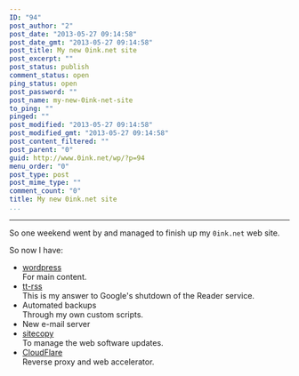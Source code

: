 ```yaml
---
ID: "94"
post_author: "2"
post_date: "2013-05-27 09:14:58"
post_date_gmt: "2013-05-27 09:14:58"
post_title: My new 0ink.net site
post_excerpt: ""
post_status: publish
comment_status: open
ping_status: open
post_password: ""
post_name: my-new-0ink-net-site
to_ping: ""
pinged: ""
post_modified: "2013-05-27 09:14:58"
post_modified_gmt: "2013-05-27 09:14:58"
post_content_filtered: ""
post_parent: "0"
guid: http://www.0ink.net/wp/?p=94
menu_order: "0"
post_type: post
post_mime_type: ""
comment_count: "0"
title: My new 0ink.net site
...
```

---

So one weekend went by and managed to finish up my <code>0ink.net</code> web site.

So now I have:

<ul>
<li><a href="http://wordpress.org/">wordpress</a><br />
For main content.</li>
<li><a href="http://tt-rss.org/">tt-rss</a><br />
This is my answer to Google's shutdown of the Reader service.</li>
<li>Automated backups<br />
Through my own custom scripts.</li>
<li>New e-mail server</li>
<li><a href="http://www.manyfish.co.uk/sitecopy/">sitecopy</a><br />
To manage the web software updates.</li>
<li><a href="http://www.cloudflare.com/">CloudFlare</a><br />
Reverse proxy and web accelerator.</li>
</ul>

